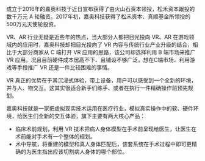 <!-- $title: 获数千万元 A 轮融资，嘉奥科技说，与传统行业结合才是 VR 的正确打开方式 -->
<!-- $date: 2017-09-29 -->

成立于2016年的嘉奥科技于近日宣布获得了由火山石资本领投，松禾资本跟投的数千万元 A 轮融资。2017年初，嘉奥科技获得了松禾资本、真顺基金所领投的500万元天使轮投资。

VR、AR 行业无疑是近些年的热点，当大部分人都把目光投向 VR、AR 在游戏领域内的应用时，嘉奥科技却把目光投向了 VR 内容与传统行业产业升级的结合，相比于大部分商家从 C 端打开 VR 应用的思路，该公司却选择利用 B 端市场来推广 VR 应用。况且目前硬件成本居高不下、且铺设不够广泛，想在C端市场、利用游戏等手段推广 VR 还是一件比较困难的事情。

VR 真正的优势在于其沉浸式体验，带上设备，用户可以感受到一个全新的环境，并与人、物交互。这其实很适合新手们练手、或者在执行一件精确操作前预先规划。

嘉奥科技就是一家把虚拟现实技术运用在医疗行业，模拟真实操作中的软、硬件环境，给医生们全新的交互体验，旗下主要有两大核心产品：

- 临床术前规划，利用 VR 技术把病人身体模型在手术前呈现给医生，让医生在术前能对手术有一个整体的规划。
- 术中导航，将重建的模型和真人身体匹配后，该套系统在手术过程中即可更精确的为医生指出应该切割病人身体的哪个部位。
